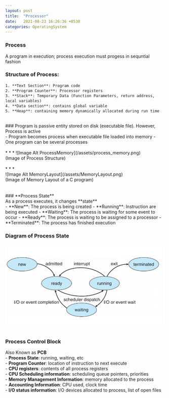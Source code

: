 ```yaml
---
layout: post
title:  "Processor"
date:   2021-08-23 16:26:36 +0530
categories: OperatingSystem
---
```


### **Process** <br/>
 A program in execution;  process execution must progess in sequntial fashion 

### **Structure of Process**: <br/>
	1. **Text Section**: Program code 
	2. **Program Counter**: Processor registers 
	3. **Stack**: Temporary Data (Function Parameters, return address, local variables)
	4. **Data section**: contains global variable 
	5. **Heap**: containing memory dynamically allocated during run time


<br/>
### Program is passive entity stored on disk (executable file). However, Process is active <br/>
	- Program becomes process when executable file loaded into memory 
	- One program can be several processes 

<br/>
<br/>
* * *
![Image Alt ProcessMemory](/assets/process_memory.png) <br/>
(Image of Process Structure) <br/>
<br/>
* * *
<br/>
![Image Alt MemoryLayout](/assets/MemoryLayout.png) <br/>
(Image of Memory Layout of a C program) <br/>
<br/>
<br/>
### **Process State** <br/>
As a process executes, it changes **state** <br/>
	- **New**: The process is being created 
	- **Running**: Instruction are being executed 
	- **Waiting**: The process is waiting for some event to occur 
	- **Ready**: The process is waiting to be assigned to a processor 
	- **Terminated**: The process has finished execution 

### **Diagram of Process State** <br/>
![Image Alt MemoryLayout](/assets/process_state.png) <br/>
<br/>

### **Process Control Block** <br/>
Also Known as **PCB** <br/>
	- **Process State**: running, waiting, etc <br/>
	- **Program Counter**: location of instruction to next execute <br/>
	- **CPU registers**: contents of all process registers <br/>
	- **CPU Scheduling information**: scheduling queue pointers, priorities <br/>
	- **Memory Management Information**: memory allocated to the process <br/>
	- **Accounting Information**: CPU used, clock time <br/>
	- **I/O status information**: I/O devices allocated to process, list of open files <br/>


<!-- 
프로세스란? <br/>
	- 실행중에 있는 프로그램을 얘기한다. <br/>

프로세스의 구조 <br/>
	-**텍스트 섹션**: 프로그램을 실행시키는 실행파일 내의 명령어 <br/>
	-**프로그램 카운터**: 프로세서의 레지스터 <br/>
	-**스택**: 지역변수, 함수 호출시 전달되는 파라미터를 위한 메모리 영역 <br/>
	-**데이터 섹션**: 전역변수나, static 변수의 할당 <br/>
	-**힙**: 동적할당을 위한 메모리 영역 <br/>

프로그램은 디스크의 저장된 수동적인 객체, 프로세스는 활동적인 객체를 의미 <br/>
	- 해당 프로그램의 실행파일이 메모리로 로드가 되면 프로그램은 프로세스가 된다<br/>
	- 하나의 프로그램이 여러개의 프로세스가 될 수 있음<br/>

-->



<!-- ---
Lorem ipsum dolor sit amet, consectetur adipisicing elit, sed do eiusmod tempor incididunt ut labore et dolore magna aliqua. Ut enim ad minim veniam, quis nostrud exercitation ullamco laboris nisi ut aliquip ex ea commodo consequat. Duis aute irure dolor in reprehenderit in voluptate velit esse

```javascript
const Razorpay = require('razorpay');

let rzp = Razorpay({
	key_id: 'KEY_ID',
	secret: 'name'
});

// capture request
rzp.capture(payment_id, cost)
	.then(function (data) {
		return 2;
	})
```

Check out the [Jekyll docs][jekyll-docs] for more info on how to get the most out of Jekyll. File all bugs/feature requests at [Jekyll’s GitHub repo][jekyll-gh]. If you have questions, you can ask them on [Jekyll Talk][jekyll-talk].

[jekyll-docs]: https://jekyllrb.com/docs/home
[jekyll-gh]:   https://github.com/jekyll/jekyll
[jekyll-talk]: https://talk.jekyllrb.com/ -->
